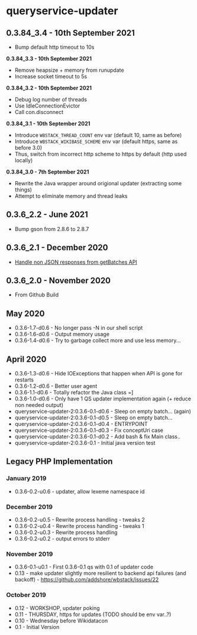 # queryservice-updater

## 0.3.84_3.4 - 10th September 2021

- Bump default http timeout to 10s

**0.3.84_3.3 - 10th September 2021**

- Remove heapsize + memory from runupdate
- Increase socket timeout to 5s

**0.3.84_3.2 - 10th September 2021**

- Debug log number of threads
- Use IdleConnectionEvictor
- Call con.disconnect

**0.3.84_3.1 - 10th September 2021**

- Introduce `WBSTACK_THREAD_COUNT` env var (default 10, same as before)
- Introduce `WBSTACK_WIKIBASE_SCHEME` env var (default https, same as before 3.0)
- Thus, switch from incorrect http scheme to https by default (http used locally)

**0.3.84_3.0 - 7th September 2021**

- Rewrite the Java wrapper around origional updater (extracting some things)
- Attempt to eliminate memory and thread leaks

## 0.3.6_2.2 - June 2021

- Bump gson from 2.8.6 to 2.8.7

## 0.3.6_2.1 - December 2020

- [Handle non JSON responses from getBatches API](https://github.com/wbstack/queryservice-updater/commit/b24b813b0155837cfb3a225af694101569f55301)

## 0.3.6_2.0 - November 2020

- From Github Build

## May 2020

- 0.3.6-1.7-d0.6 - No longer pass -N in our shell script
- 0.3.6-1.6-d0.6 - Output memory usage
- 0.3.6-1.4-d0.6 - Try to garbage collect more and use less memory...

## April 2020

- 0.3.6-1.3-d0.6 - Hide IOExceptions that happen when API is gone for restarts
- 0.3.6-1.2-d0.6 - Better user agent
- 0.3.6-1.1-d0.6 - Totally refactor the Java class =]
- 0.3.6-1.0-d0.6 - Only have 1 QS updater implementation again (+ reduce non needed output)
- queryservice-updater-2:0.3.6-0.1-d0.6 - Sleep on empty batch... (again)
- queryservice-updater-2:0.3.6-0.1-d0.5 - Sleep on empty batch...
- queryservice-updater-2:0.3.6-0.1-d0.4 - ENTRYPOINT
- queryservice-updater-2:0.3.6-0.1-d0.3 - Fix conceptUri case
- queryservice-updater-2:0.3.6-0.1-d0.2 - Add bash & fix Main class..
- queryservice-updater-2:0.3.6-0.1 - Initial java version test

## Legacy PHP Implementation

### January 2019

- 0.3.6-0.2-u0.6 - updater, allow lexeme namespace id

### December 2019

- 0.3.6-0.2-u0.5 - Rewrite process handling - tweaks 2
- 0.3.6-0.2-u0.4 - Rewrite process handling - tweaks 1
- 0.3.6-0.2-u0.3 - Rewrite process handling
- 0.3.6-0.2-u0.2 - output errors to stderr

### November 2019

- 0.3.6-0.1-u0.1 - First 0.3.6-0.1 qs with 0.1 of updater code
- 0.13 - make updater slightly more resilient to backend api failures (and backoff) - https://github.com/addshore/wbstack/issues/22

### October 2019

- 0.12 - WORKSHOP, updater poking
- 0.11 - THURSDAY, https for updates (TODO should be env var..?)
- 0.10 - Wednesday before Wikidatacon
- 0.1 - Initial Version
